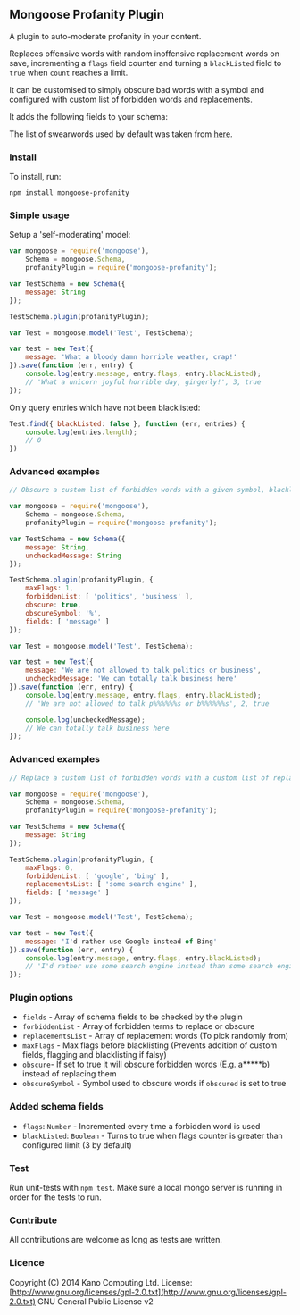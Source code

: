 ## Mongoose Profanity Plugin

A plugin to auto-moderate profanity in your content.

Replaces offensive words with random inoffensive replacement words on save, incrementing a `flags` field counter and turning a `blackListed` field to `true` when `count` reaches a limit.

It can be customised to simply obscure bad words with a symbol and configured with custom list of forbidden words and replacements.

It adds the following fields to your schema:

The list of swearwords used by default was taken from [here](https://gist.github.com/jamiew/1112488).

### Install

To install, run:

`npm install mongoose-profanity`

### Simple usage

Setup a 'self-moderating' model:

```javascript
var mongoose = require('mongoose'),
    Schema = mongoose.Schema,
    profanityPlugin = require('mongoose-profanity');

var TestSchema = new Schema({
    message: String
});

TestSchema.plugin(profanityPlugin);

var Test = mongoose.model('Test', TestSchema);

var test = new Test({
    message: 'What a bloody damn horrible weather, crap!'
}).save(function (err, entry) {
    console.log(entry.message, entry.flags, entry.blackListed);
    // 'What a unicorn joyful horrible day, gingerly!', 3, true
});
```

Only query entries which have not been blacklisted:

```javascript
Test.find({ blackListed: false }, function (err, entries) {
	console.log(entries.length);
	// 0
})
```

### Advanced examples

```javascript
// Obscure a custom list of forbidden words with a given symbol, blacklist if 1 more are found

var mongoose = require('mongoose'),
    Schema = mongoose.Schema,
    profanityPlugin = require('mongoose-profanity');

var TestSchema = new Schema({
    message: String,
    uncheckedMessage: String
});

TestSchema.plugin(profanityPlugin, {
    maxFlags: 1,
    forbiddenList: [ 'politics', 'business' ],
    obscure: true,
    obscureSymbol: '%',
    fields: [ 'message' ]
});

var Test = mongoose.model('Test', TestSchema);

var test = new Test({
    message: 'We are not allowed to talk politics or business',
    uncheckedMessage: 'We can totally talk business here'
}).save(function (err, entry) {
    console.log(entry.message, entry.flags, entry.blackListed);
    // 'We are not allowed to talk p%%%%%%s or b%%%%%%s', 2, true

	console.log(uncheckedMessage);
	// We can totally talk business here
});
```

### Advanced examples

```javascript
// Replace a custom list of forbidden words with a custom list of replacement words, never blacklist

var mongoose = require('mongoose'),
    Schema = mongoose.Schema,
    profanityPlugin = require('mongoose-profanity');

var TestSchema = new Schema({
    message: String
});

TestSchema.plugin(profanityPlugin, {
    maxFlags: 0,
    forbiddenList: [ 'google', 'bing' ],
    replacementsList: [ 'some search engine' ],
    fields: [ 'message' ]
});

var Test = mongoose.model('Test', TestSchema);

var test = new Test({
    message: 'I'd rather use Google instead of Bing'
}).save(function (err, entry) {
    console.log(entry.message, entry.flags, entry.blackListed);
    // 'I'd rather use some search engine instead than some search engine', 2, true
});
```

### Plugin options

* `fields` - Array of schema fields to be checked by the plugin
* `forbiddenList` - Array of forbidden terms to replace or obscure
* `replacementsList` - Array of replacement words (To pick randomly from)
* `maxFlags` - Max flags before blacklisting (Prevents addition of custom fields, flagging and blacklisting if falsy)
* `obscure`- If set to true it will obscure forbidden words (E.g. a*****b) instead of replacing them
* `obscureSymbol` - Symbol used to obscure words if `obscured` is set to true

### Added schema fields

* `flags`: `Number` - Incremented every time a forbidden word is used
* `blackListed`: `Boolean` - Turns to true when flags counter is greater than configured limit (3 by default)

### Test

Run unit-tests with `npm test`. Make sure a local mongo server is running in order for the tests to run.

### Contribute

All contributions are welcome as long as tests are written.

### Licence

Copyright (C) 2014 Kano Computing Ltd. License: [http://www.gnu.org/licenses/gpl-2.0.txt](http://www.gnu.org/licenses/gpl-2.0.txt) GNU General Public License v2